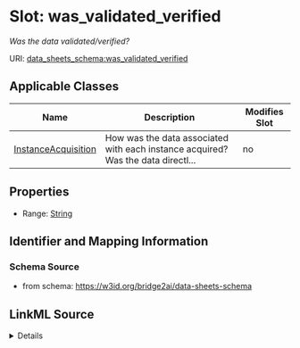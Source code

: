 

# Slot: was_validated_verified


_Was the data validated/verified?_



URI: [data_sheets_schema:was_validated_verified](https://w3id.org/bridge2ai/data-sheets-schema/was_validated_verified)



<!-- no inheritance hierarchy -->





## Applicable Classes

| Name | Description | Modifies Slot |
| --- | --- | --- |
| [InstanceAcquisition](InstanceAcquisition.md) | How was the data associated with each instance acquired? Was the data directl... |  no  |







## Properties

* Range: [String](String.md)





## Identifier and Mapping Information







### Schema Source


* from schema: https://w3id.org/bridge2ai/data-sheets-schema




## LinkML Source

<details>
```yaml
name: was_validated_verified
description: Was the data validated/verified?
from_schema: https://w3id.org/bridge2ai/data-sheets-schema
rank: 1000
alias: was_validated_verified
owner: InstanceAcquisition
domain_of:
- InstanceAcquisition
range: string

```
</details>